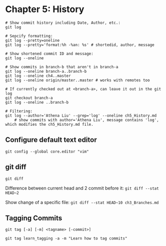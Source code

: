 # Chapter 5: History

```shell
# Show commit history including Date, Author, etc.:
git log

# Sepcify formatting:
git log --pretty=oneline
git log --pretty='format:%h -%an: %s' # shortedid, author, message

# Show shortened commit ID and message:
git log --oneline

# Show commits in branch-b that aren't in branch-a
git log --oneline branch-a..branch-b
git log --oneline ch4..master
git log --oneline origin/master..master # works with remotes too

# If currently checked out at <branch-a>, can leave it out in the git log
git checkout branch-a
git log --oneline ..branch-b

# Filtering:
git log --author='Athena Liu' --grep='log' --oneline ch5_History.md
    # show commits with author='Athena Liu', message contains 'log', which modifies the ch5_History.md file.
```

## Configure default text editor

`git config --global core.editor "vim"`

## git diff

`git diff`

Difference between current head and 2 commit before it:
`git diff --stat HEAD~2`

Show change of a specific file:
`git diff --stat HEAD~10 ch3_Branches.md`

## Tagging Commits

`git tag [-a] [-m] <tagname> [-commit>]`

`git tag learn_tagging -a -m "Learn how to tag commits"`
